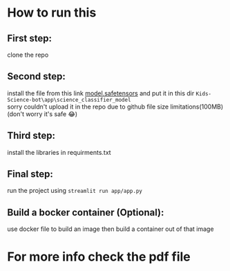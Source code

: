 # How to run this

## First step:
  clone the repo

## Second step:
  install the file from this link [model.safetensors](https://drive.google.com/drive/folders/12lJSeSUMlD7EcWzJ2uwnjP3SXXwi3oNh?usp=sharing) and put it in this dir ``` Kids-Science-bot\app\science_classifier_model ```
  <br> sorry couldn't upload it in the repo due to github file size limitations(100MB) (don't worry it's safe 😂)

## Third step:
  install the libraries in requirments.txt

## Final step:
  run the project using ``` streamlit run app/app.py ```

## Build a bocker container (Optional):
  use docker file to build an image then build a container out of that image
# For more info check the pdf file
